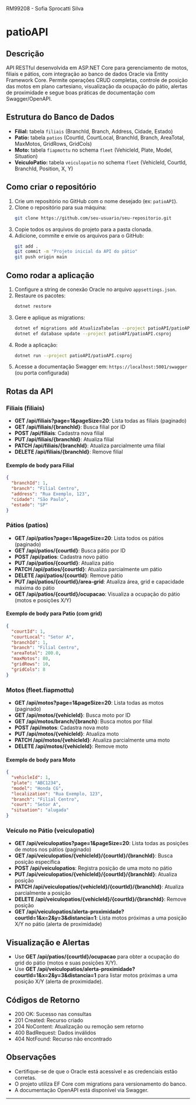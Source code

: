 RM99208 - Sofia Sprocatti Silva

# patioAPI

## Descrição
API RESTful desenvolvida em ASP.NET Core para gerenciamento de motos, filiais e pátios, com integração ao banco de dados Oracle via Entity Framework Core. Permite operações CRUD completas, controle de posição das motos em plano cartesiano, visualização da ocupação do pátio, alertas de proximidade e segue boas práticas de documentação com Swagger/OpenAPI.

## Estrutura do Banco de Dados
- **Filial:** tabela `filiais` (BranchId, Branch, Address, Cidade, Estado)
- **Patio:** tabela `patios` (CourtId, CourtLocal, BranchId, Branch, AreaTotal, MaxMotos, GridRows, GridCols)
- **Moto:** tabela `fiapmottu` no schema `fleet` (VehicleId, Plate, Model, Situation)
- **VeiculoPatio:** tabela `veiculopatio` no schema `fleet` (VehicleId, CourtId, BranchId, Position, X, Y)

## Como criar o repositório
1. Crie um repositório no GitHub com o nome desejado (ex: `patioAPI`).
2. Clone o repositório para sua máquina:
   ```sh
   git clone https://github.com/seu-usuario/seu-repositorio.git
   ```
3. Copie todos os arquivos do projeto para a pasta clonada.
4. Adicione, commite e envie os arquivos para o GitHub:
   ```sh
   git add .
   git commit -m "Projeto inicial da API do pátio"
   git push origin main
   ```

## Como rodar a aplicação
1. Configure a string de conexão Oracle no arquivo `appsettings.json`.
2. Restaure os pacotes:
   ```sh
   dotnet restore
   ```
3. Gere e aplique as migrations:
   ```sh
   dotnet ef migrations add AtualizaTabelas --project patioAPI/patioAPI.csproj
   dotnet ef database update --project patioAPI/patioAPI.csproj
   ```
4. Rode a aplicação:
   ```sh
   dotnet run --project patioAPI/patioAPI.csproj
   ```
5. Acesse a documentação Swagger em: `https://localhost:5001/swagger` (ou porta configurada)

## Rotas da API

### Filiais (filiais)
- **GET /api/filiais?page=1&pageSize=20**: Lista todas as filiais (paginado)
- **GET /api/filiais/{branchId}**: Busca filial por ID
- **POST /api/filiais**: Cadastra nova filial
- **PUT /api/filiais/{branchId}**: Atualiza filial
- **PATCH /api/filiais/{branchId}**: Atualiza parcialmente uma filial
- **DELETE /api/filiais/{branchId}**: Remove filial

#### Exemplo de body para Filial
```json
{
  "branchId": 1,
  "branch": "Filial Centro",
  "address": "Rua Exemplo, 123",
  "cidade": "São Paulo",
  "estado": "SP"
}
```

### Pátios (patios)
- **GET /api/patios?page=1&pageSize=20**: Lista todos os pátios (paginado)
- **GET /api/patios/{courtId}**: Busca pátio por ID
- **POST /api/patios**: Cadastra novo pátio
- **PUT /api/patios/{courtId}**: Atualiza pátio
- **PATCH /api/patios/{courtId}**: Atualiza parcialmente um pátio
- **DELETE /api/patios/{courtId}**: Remove pátio
- **PUT /api/patios/{courtId}/area-grid**: Atualiza área, grid e capacidade máxima do pátio
- **GET /api/patios/{courtId}/ocupacao**: Visualiza a ocupação do pátio (motos e posições X/Y)

#### Exemplo de body para Patio (com grid)
```json
{
  "courtId": 1,
  "courtLocal": "Setor A",
  "branchId": 1,
  "branch": "Filial Centro",
  "areaTotal": 200.0,
  "maxMotos": 80,
  "gridRows": 10,
  "gridCols": 8
}
```

### Motos (fleet.fiapmottu)
- **GET /api/motos?page=1&pageSize=20**: Lista todas as motos (paginado)
- **GET /api/motos/{vehicleId}**: Busca moto por ID
- **GET /api/motos/branch/{branch}**: Busca motos por filial
- **POST /api/motos**: Cadastra nova moto
- **PUT /api/motos/{vehicleId}**: Atualiza moto
- **PATCH /api/motos/{vehicleId}**: Atualiza parcialmente uma moto
- **DELETE /api/motos/{vehicleId}**: Remove moto

#### Exemplo de body para Moto
```json
{
  "vehicleId": 1,
  "plate": "ABC1234",
  "model": "Honda CG",
  "localization": "Rua Exemplo, 123",
  "branch": "Filial Centro",
  "court": "Setor A",
  "situation": "alugada"
}
```

### Veículo no Pátio (veiculopatio)
- **GET /api/veiculopatios?page=1&pageSize=20**: Lista todas as posições de motos nos pátios (paginado)
- **GET /api/veiculopatios/{vehicleId}/{courtId}/{branchId}**: Busca posição específica
- **POST /api/veiculopatios**: Registra posição de uma moto no pátio
- **PUT /api/veiculopatios/{vehicleId}/{courtId}/{branchId}**: Atualiza posição
- **PATCH /api/veiculopatios/{vehicleId}/{courtId}/{branchId}**: Atualiza parcialmente a posição
- **DELETE /api/veiculopatios/{vehicleId}/{courtId}/{branchId}**: Remove posição
- **GET /api/veiculopatios/alerta-proximidade?courtId=1&x=2&y=3&distancia=1**: Lista motos próximas a uma posição X/Y no pátio (alerta de proximidade)

## Visualização e Alertas
- Use **GET /api/patios/{courtId}/ocupacao** para obter a ocupação do grid do pátio (motos e suas posições X/Y).
- Use **GET /api/veiculopatios/alerta-proximidade?courtId=1&x=2&y=3&distancia=1** para listar motos próximas a uma posição X/Y (alerta de proximidade).

## Códigos de Retorno
- 200 OK: Sucesso nas consultas
- 201 Created: Recurso criado
- 204 NoContent: Atualização ou remoção sem retorno
- 400 BadRequest: Dados inválidos
- 404 NotFound: Recurso não encontrado

## Observações
- Certifique-se de que o Oracle está acessível e as credenciais estão corretas.
- O projeto utiliza EF Core com migrations para versionamento do banco.
- A documentação OpenAPI está disponível via Swagger.

---

